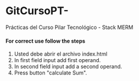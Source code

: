 # GitCursoPT-
Prácticas del Curso Pilar Tecnológico - Stack MERM

#### For correct use follow the steps

1. Usted debe abrir el archivo index.html
2. In first field input add first operand.
3. In second field input add a second operand.
4. Press button "calculate Sum".